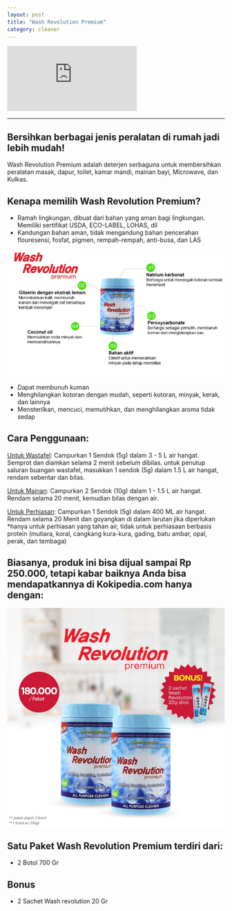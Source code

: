 ```yaml
---
layout: post
title: "Wash Revolution Premium"
category: cleaner
---
```

<div class="video-container">
<iframe src="https://www.youtube.com/embed/jTj6p5Hwn80" frameborder="0" allow="accelerometer; autoplay; encrypted-media; gyroscope; picture-in-picture" allowfullscreen></iframe>
</div>

***

## Bersihkan berbagai jenis peralatan di rumah jadi lebih mudah!⁣

Wash Revolution Premium adalah deterjen serbaguna untuk membersihkan peralatan masak, dapur, toilet, kamar mandi,  mainan bayi, Microwave, dan Kulkas.
⁣
## Kenapa memilih Wash Revolution Premium?⁣
- Ramah lingkungan, dibuat dari bahan yang aman bagi lingkungan. Memiliki sertifikat USDA, ECO-LABEL, LOHAS, dll⁣
- Kandungan bahan aman, tidak mengandung bahan pencerahan flouresensi, fosfat, pigmen, rempah-rempah, anti-busa, dan LAS⁣

![Wash Revolution Premium](/images/wrp-2.webp)

- Dapat membunuh kuman⁣
- Menghilangkan kotoran dengan mudah, seperti kotoran, minyak, kerak, dan lainnya⁣
- Mensterilkan, mencuci, memutihkan, dan menghilangkan aroma tidak sedap



## Cara Penggunaan: 

<u>Untuk Wastafel</u>:
Campurkan 1 Sendok (5g) dalam 3 - 5 L air hangat. Semprot dan diamkan selama 2 menit sebelum dibilas. 
untuk penutup saluran buangan wastafel, masukkan 1 sendok (5g) dalam 1.5 L air hangat, rendam sebentar dan bilas.

<u>Untuk Mainan</u>: 
Campurkan 2 Sendok (10g) dalam 1 - 1.5 L air hangat. Rendam selama 20 menit, kemudian bilas dengan air. 

<u>Untuk Perhiasan</u>:
Campurkan 1 Sendok (5g) dalam 400 ML air hangat. Rendam selama 20 Menit dan goyangkan di dalam larutan jika diperlukan
*hanya untuk perhiasan yang tahan air, tidak untuk perhiasaan berbasis protein (mutiara, koral, cangkang kura-kura, gading, batu ambar, opal, perak, dan tembaga)

## Biasanya, produk ini bisa dijual sampai Rp 250.000, tetapi kabar baiknya Anda bisa mendapatkannya di Kokipedia.com hanya dengan:

![Wash Revolution Premium](/images/wrp-3.jpg)
 
## Satu Paket Wash Revolution Premium terdiri dari: 

- 2 Botol 700 Gr

## Bonus
- 2 Sachet Wash revolution 20 Gr
